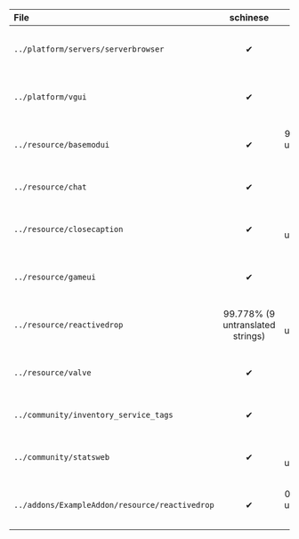 | File | schinese | tchinese | french | german | italian | japanese | koreana | polish | portuguese | brazilian | russian | spanish | ukrainian | vietnamese |
|:- |:-:|:-:|:-:|:-:|:-:|:-:|:-:|:-:|:-:|:-:|:-:|:-:|:-:|:-:|
| `../platform/servers/serverbrowser` | ✔ | ✔ | 87.097% (24 untranslated strings) | ✔ | ✔ | ✔ | 87.097% (24 untranslated strings) | 87.097% (24 untranslated strings) | ✔ | 0.000% (186 untranslated strings) | ✔ | 87.097% (24 untranslated strings) | 0.000% (186 untranslated strings) | 0.000% (186 untranslated strings) |
| `../platform/vgui` | ✔ | ✔ | 49.457% (93 untranslated strings) | ✔ | ✔ | 79.891% (37 untranslated strings) | 49.457% (93 untranslated strings) | 55.978% (81 untranslated strings) | 49.457% (93 untranslated strings) | 0.000% (184 untranslated strings) | ✔ | 49.457% (93 untranslated strings) | 0.000% (184 untranslated strings) | 0.000% (184 untranslated strings) |
| `../resource/basemodui` | ✔ | 99.464% (7 untranslated strings) | 98.087% (25 untranslated strings) | ✔ | ✔ | ✔ | 96.404% (47 untranslated strings) | 98.011% (26 untranslated strings) | 99.923% (1 untranslated strings) | 98.929% (14 untranslated strings) | ✔ | 98.011% (26 untranslated strings) | 98.087% (25 untranslated strings) | 1.301% (1290 untranslated strings) |
| `../resource/chat` | ✔ | ✔ | ✔ | ✔ | ✔ | ✔ | ✔ | 0.000% (8 untranslated strings) | ✔ | ✔ | ✔ | ✔ | 0.000% (8 untranslated strings) | 87.500% (1 untranslated strings) |
| `../resource/closecaption` | ✔ | 96.150% (75 untranslated strings) | 96.253% (73 untranslated strings) | ✔ | ✔ | ✔ | 99.487% (10 untranslated strings) | 0.000% (1948 untranslated strings) | 94.097% (115 untranslated strings) | 0.000% (1948 untranslated strings) | ✔ | 0.000% (1948 untranslated strings) | 96.612% (66 untranslated strings) | 0.000% (1948 untranslated strings) |
| `../resource/gameui` | ✔ | ✔ | 98.512% (9 untranslated strings) | ✔ | ✔ | ✔ | 99.174% (5 untranslated strings) | 98.512% (9 untranslated strings) | ✔ | 99.835% (1 untranslated strings) | ✔ | 98.843% (7 untranslated strings) | 98.678% (8 untranslated strings) | 0.000% (605 untranslated strings) |
| `../resource/reactivedrop` | 99.778% (9 untranslated strings) | 51.835% (1955 untranslated strings) | 64.942% (1423 untranslated strings) | 99.754% (10 untranslated strings) | 99.778% (9 untranslated strings) | 99.236% (31 untranslated strings) | 77.014% (933 untranslated strings) | 48.904% (2074 untranslated strings) | 63.809% (1469 untranslated strings) | 92.239% (315 untranslated strings) | 99.778% (9 untranslated strings) | 63.686% (1474 untranslated strings) | 60.508% (1603 untranslated strings) | 3.966% (3898 untranslated strings) |
| `../resource/valve` | ✔ | ✔ | 26.316% (196 untranslated strings) | ✔ | ✔ | 97.368% (7 untranslated strings) | 66.165% (90 untranslated strings) | 0.000% (266 untranslated strings) | 0.000% (266 untranslated strings) | ✔ | ✔ | 0.000% (266 untranslated strings) | 0.000% (266 untranslated strings) | 15.789% (224 untranslated strings) |
| `../community/inventory_service_tags` | ✔ | ✔ | 63.158% (7 untranslated strings) | ✔ | ✔ | ✔ | 63.158% (7 untranslated strings) | 63.158% (7 untranslated strings) | 94.737% (1 untranslated strings) | 63.158% (7 untranslated strings) | 89.474% (2 untranslated strings) | 63.158% (7 untranslated strings) | 63.158% (7 untranslated strings) | 63.158% (7 untranslated strings) |
| `../community/statsweb` | ✔ | 2.577% (189 untranslated strings) | 2.577% (189 untranslated strings) | ✔ | ✔ | 93.814% (12 untranslated strings) | 78.866% (41 untranslated strings) | 2.577% (189 untranslated strings) | 91.237% (17 untranslated strings) | 97.423% (5 untranslated strings) | ✔ | 2.577% (189 untranslated strings) | 2.577% (189 untranslated strings) | 2.577% (189 untranslated strings) |
| `../addons/ExampleAddon/resource/reactivedrop` | ✔ | 0.000% (39 untranslated strings) | 0.000% (39 untranslated strings) | ✔ | ✔ | ✔ | 0.000% (39 untranslated strings) | 0.000% (39 untranslated strings) | 69.231% (12 untranslated strings) | ✔ | ✔ | 0.000% (39 untranslated strings) | 0.000% (39 untranslated strings) | 0.000% (39 untranslated strings) |

